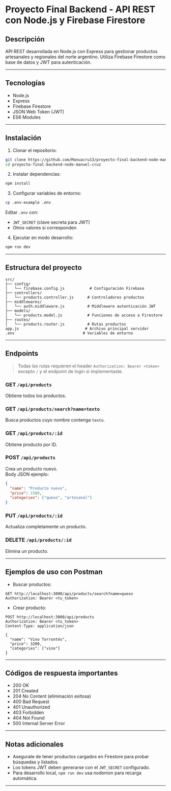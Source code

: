 # Proyecto Final Backend - API REST con Node.js y Firebase Firestore

## Descripción

API REST desarrollada en Node.js con Express para gestionar productos artesanales y regionales del norte argentino. Utiliza Firebase Firestore como base de datos y JWT para autenticación.

---

## Tecnologías

- Node.js  
- Express  
- Firebase Firestore  
- JSON Web Token (JWT)  
- ES6 Modules

---

## Instalación

1. Clonar el repositorio:

```bash
git clone https://github.com/Manuacru13/proyecto-final-backend-node-manuel-cruz.git
cd proyecto-final-backend-node-manuel-cruz
```

2. Instalar dependencias:

```bash
npm install
```

3. Configurar variables de entorno:

```bash
cp .env-example .env
```

Editar `.env` con:

- `JWT_SECRET` (clave secreta para JWT)
- Otros valores si corresponden

4. Ejecutar en modo desarrollo:

```bash
npm run dev
```

---

## Estructura del proyecto

```
src/
├── config/
│   └── firebase.config.js           # Configuración Firebase
├── controllers/
│   └── products.controller.js      # Controladores productos
├── middlewares/
│   └── auth.middleware.js          # Middleware autenticación JWT
├── models/
│   └── products.model.js           # Funciones de acceso a Firestore
├── routes/
│   └── products.router.js          # Rutas productos
app.js                             # Archivo principal servidor
.env                              # Variables de entorno
```

---

## Endpoints

> Todas las rutas requieren el header `Authorization: Bearer <token>` excepto `/` y el endpoint de login si implementaste.

### GET `/api/products`

Obtiene todos los productos.

### GET `/api/products/search?name=texto`

Busca productos cuyo nombre contenga `texto`.

### GET `/api/products/:id`

Obtiene producto por ID.

### POST `/api/products`

Crea un producto nuevo.  
Body JSON ejemplo:

```json
{
  "name": "Producto nuevo",
  "price": 1500,
  "categories": ["queso", "artesanal"]
}
```

### PUT `/api/products/:id`

Actualiza completamente un producto.

### DELETE `/api/products/:id`

Elimina un producto.

---

## Ejemplos de uso con Postman

- Buscar productos:

```
GET http://localhost:3000/api/products/search?name=queso
Authorization: Bearer <tu_token>
```

- Crear producto:

```
POST http://localhost:3000/api/products
Authorization: Bearer <tu_token>
Content-Type: application/json

{
  "name": "Vino Torrontés",
  "price": 3200,
  "categories": ["vino"]
}
```

---

## Códigos de respuesta importantes

- 200 OK  
- 201 Created  
- 204 No Content (eliminación exitosa)  
- 400 Bad Request  
- 401 Unauthorized  
- 403 Forbidden  
- 404 Not Found  
- 500 Internal Server Error

---

## Notas adicionales

- Asegurate de tener productos cargados en Firestore para probar búsquedas y listados.
- Los tokens JWT deben generarse con el `JWT_SECRET` configurado.
- Para desarrollo local, `npm run dev` usa nodemon para recarga automática.

---
